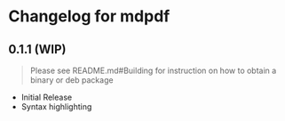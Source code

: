 # Changelog for mdpdf

## 0.1.1 (WIP)

> Please see README.md#Building for instruction on how to obtain a binary or deb package

-   Initial Release
-   Syntax highlighting
